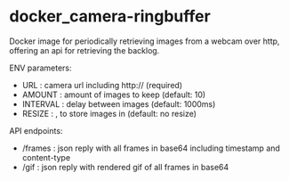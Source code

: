 # docker_camera-ringbuffer

Docker image for periodically retrieving images from a webcam over http, offering an api for retrieving the backlog.

ENV parameters:

- URL :      camera url including http:// (required)
- AMOUNT :   amount of images to keep (default: 10)
- INTERVAL : delay between images (default: 1000ms)
- RESIZE :  <width>,<height> to store images in (default: no resize)

API endpoints:
- /frames : json reply with all frames in base64 including timestamp and content-type
- /gif :    json reply with rendered gif of all frames in base64
